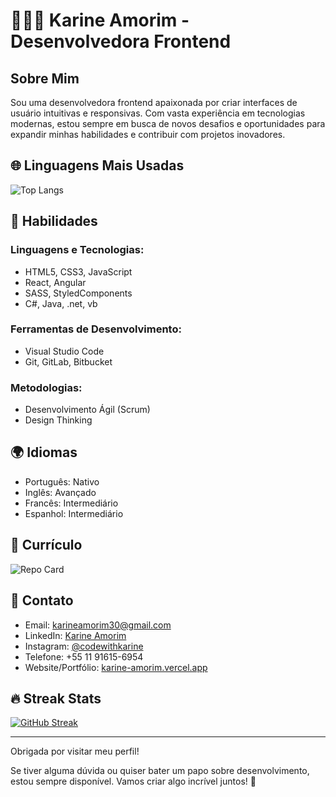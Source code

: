 # 👩🏽‍💻 Karine Amorim - Desenvolvedora Frontend

## Sobre Mim
Sou uma desenvolvedora frontend apaixonada por criar interfaces de usuário intuitivas e responsivas. Com vasta experiência em tecnologias modernas, estou sempre em busca de novos desafios e oportunidades para expandir minhas habilidades e contribuir com projetos inovadores.

## 🌐 Linguagens Mais Usadas
![Top Langs](https://github-readme-stats.vercel.app/api/top-langs/?username=kahmori&layout=compact&theme=default)

## 🚀 Habilidades

### Linguagens e Tecnologias:
- HTML5, CSS3, JavaScript
- React, Angular
- SASS, StyledComponents
- C#, Java, .net, vb

### Ferramentas de Desenvolvimento:
- Visual Studio Code
- Git, GitLab, Bitbucket

### Metodologias:
- Desenvolvimento Ágil (Scrum)
- Design Thinking

## 🌍 Idiomas
- Português: Nativo
- Inglês: Avançado
- Francês: Intermediário
- Espanhol: Intermediário

## 📌 Currículo
![Repo Card](https://github-readme-stats.vercel.app/api/pin/?username=kahmori&repo=Curriculo&theme=default)

## 📱 Contato
- Email: karineamorim30@gmail.com
- LinkedIn: [Karine Amorim](https://www.linkedin.com/in/karine-amorimbr/)
- Instagram: [@codewithkarine](https://www.instagram.com/codewithkarine)
- Telefone: +55 11 91615-6954
- Website/Portfólio: [karine-amorim.vercel.app](https://karine-amorim.vercel.app/)

## 🔥 Streak Stats
[![GitHub Streak](https://github-readme-streak-stats.herokuapp.com/?user=kahmori&theme=default)](https://git.io/streak-stats)

---

Obrigada por visitar meu perfil!

Se tiver alguma dúvida ou quiser bater um papo sobre desenvolvimento, estou sempre disponível. Vamos criar algo incrível juntos! 🚀

